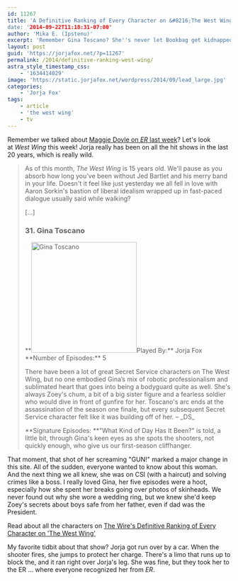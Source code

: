 ```yaml
---
id: 11267
title: 'A Definitive Ranking of Every Character on &#8216;The West Wing''
date: '2014-09-22T11:18:31-07:00'
author: 'Mika E. (Ipstenu)'
excerpt: 'Remember Gina Toscano? She''s never let Bookbag get kidnapped!'
layout: post
guid: 'https://jorjafox.net/?p=11267'
permalink: /2014/definitive-ranking-west-wing/
astra_style_timestamp_css:
    - '1634414029'
image: 'https://static.jorjafox.net/wordpress/2014/09/lead_large.jpg'
categories:
    - 'Jorja Fox'
tags:
    - article
    - 'the west wing'
    - tv
---
```


Remember we talked about <a title="Ranking the Cast of ER" href="https://jorjafox.net/2014/ranking-the-cast-of-er/">Maggie Doyle on <em>ER</em> last week</a>? Let's look at <em>West Wing</em> this week! Jorja really has been on all the hit shows in the last 20 years, which is really wild.
<blockquote>
<p dir="ltr">As of this month, <em>The West Wing </em>is 15 years old. We'll pause as you absorb how long you've been without Jed Bartlet and his merry band in your life. Doesn't it feel like just yesterday we all fell in love with Aaron Sorkin's bastion of liberal idealism wrapped up in fast-paced dialogue usually said while walking?
&nbsp;

[...]
<h3 dir="ltr">31. Gina Toscano</h3>
<p dir="ltr">**<img class="alignright size-medium wp-image-11268" src="//static.jorjafox.net/wordpress/2014/09/bedd61ea4.jpg" alt="Gina Toscano" width="238" height="250" />Played By:** Jorja Fox
**Number of Episodes:** 5
<p dir="ltr">There have been a lot of great Secret Service characters on The West Wing, but no one embodied Gina’s mix of robotic professionalism and sublimated heart that goes into being a bodyguard quite as well. She's always Zoey's chum, a bit of a big sister figure and a fearless soldier who would dive in front of gunfire for her. Toscano's arc ends at the assassination of the season one finale, but every subsequent Secret Service character felt like it was building off of her. – _DS_
<p dir="ltr">**Signature Episodes: **"What Kind of Day Has It Been?" is told, a little bit, through Gina's keen eyes as she spots the shooters, not quickly enough, who give us our first-season cliffhanger.
</blockquote>
<p dir="ltr">That moment, that shot of her screaming "GUN!" marked a major change in this site. All of the sudden, everyone wanted to know about this woman. And the next thing we all knew, she was on CSI (with a haircut) and solving crimes like a boss. I really loved Gina, her five episodes were a hoot, especially how she spent her breaks going over photos of skinheads. We never found out why she wore a wedding ring, but we knew she'd keep Zoey's secrets about boys safe from her father, even if dad was the President.
<p dir="ltr">Read about all the characters on <a href="http://www.thewire.com/entertainment/2014/09/a-definitive-ranking-of-every-character-on-the-west-wing/380098/">The Wire's Definitive Ranking of Every Character on 'The West Wing'</a>
<p dir="ltr">My favorite tidbit about that show? Jorja got run over by a car. When the shooter fires, she jumps to protect her charge. There's a limo that runs up to block the, and it ran right over Jorja's leg. She was fine, but they took her to the ER ... where everyone recognized her from <em>ER</em>.
